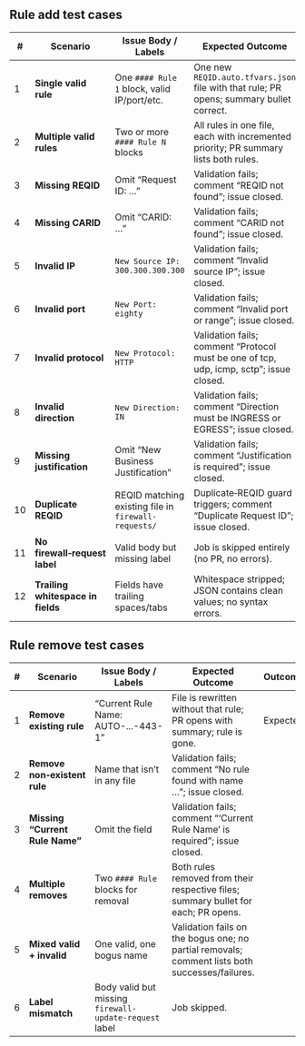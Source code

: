 ## Rule add test cases

| #  | Scenario                          | Issue Body / Labels                                  | Expected Outcome                                                                        |  Outcome    |
| -- | --------------------------------- | ---------------------------------------------------- | --------------------------------------------------------------------------------------- |-------------|
| 1  | **Single valid rule**             | One `#### Rule 1` block, valid IP/port/etc.          | One new `REQID.auto.tfvars.json` file with that rule; PR opens; summary bullet correct. |     expected        |
| 2  | **Multiple valid rules**          | Two or more `#### Rule N` blocks                     | All rules in one file, each with incremented priority; PR summary lists both rules.     |     expected        |
| 3  | **Missing REQID**                 | Omit “Request ID: …”                                 | Validation fails; comment “REQID not found”; issue closed.                              |     expected        |
| 4  | **Missing CARID**                 | Omit “CARID: …”                                      | Validation fails; comment “CARID not found”; issue closed.                              |     expected        |
| 5  | **Invalid IP**                    | `New Source IP: 300.300.300.300`                     | Validation fails; comment “Invalid source IP”; issue closed.                            |     expected        |
| 6  | **Invalid port**                  | `New Port: eighty`                                   | Validation fails; comment “Invalid port or range”; issue closed.                        |     expected        |
| 7  | **Invalid protocol**              | `New Protocol: HTTP`                                 | Validation fails; comment “Protocol must be one of tcp, udp, icmp, sctp”; issue closed. |     expected        |
| 8  | **Invalid direction**             | `New Direction: IN`                                  | Validation fails; comment “Direction must be INGRESS or EGRESS”; issue closed.          |     expected        |
| 9  | **Missing justification**         | Omit “New Business Justification”                    | Validation fails; comment “Justification is required”; issue closed.                    |     expected        |
| 10 | **Duplicate REQID**               | REQID matching existing file in `firewall-requests/` | Duplicate‑REQID guard triggers; comment “Duplicate Request ID”; issue closed.           |     expected        |
| 11 | **No firewall‑request label**     | Valid body but missing label                         | Job is skipped entirely (no PR, no errors).                                             |     expected        |
| 12 | **Trailing whitespace in fields** | Fields have trailing spaces/tabs                     | Whitespace stripped; JSON contains clean values; no syntax errors.                      |     expected        |

## Rule remove test cases

| # | Scenario                        | Issue Body / Labels                                    | Expected Outcome                                                                               |    Outcome     |
| - | ------------------------------- | ------------------------------------------------------ | ---------------------------------------------------------------------------------------------- |---------|
| 1 | **Remove existing rule**        | “Current Rule Name: AUTO-...-443-1”                    | File is rewritten without that rule; PR opens with summary; rule is gone.                      |    Expected     |
| 2 | **Remove non‑existent rule**    | Name that isn’t in any file                            | Validation fails; comment “No rule found with name …”; issue closed.                           |         |
| 3 | **Missing “Current Rule Name”** | Omit the field                                         | Validation fails; comment “‘Current Rule Name’ is required”; issue closed.                     |         |
| 4 | **Multiple removes**            | Two `#### Rule` blocks for removal                     | Both rules removed from their respective files; summary bullet for each; PR opens.             |         |
| 5 | **Mixed valid + invalid**       | One valid, one bogus name                              | Validation fails on the bogus one; no partial removals; comment lists both successes/failures. |         |
| 6 | **Label mismatch**              | Body valid but missing `firewall-update-request` label | Job skipped.                                                                                   |         |
